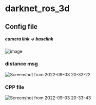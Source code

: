 # darknet_ros_3d
## Config file 
##### camera link -> baselink
![image](https://user-images.githubusercontent.com/88171531/188267588-89943ba7-00cd-4cd9-afc3-743bf354200a.png)
### distance msg
![Screenshot from 2022-09-03 20-32-22](https://user-images.githubusercontent.com/88171531/188268582-0b472bc6-d08c-42a1-855f-8d89a1bf42bb.png)

### CPP file
![Screenshot from 2022-09-03 20-33-43](https://user-images.githubusercontent.com/88171531/188268584-be94f646-863b-4907-a481-bb068ecf63cd.png)
